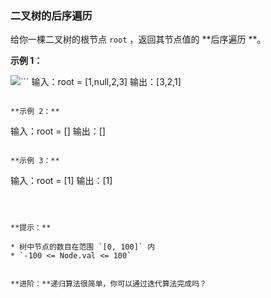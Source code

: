 ### 二叉树的后序遍历 ###
给你一棵二叉树的根节点 `root` ，返回其节点值的 **后序遍历 **。



**示例 1：**

![](https://assets.leetcode.com/uploads/2020/08/28/pre1.jpg)```
输入：root = [1,null,2,3]
输出：[3,2,1]
```

**示例 2：**

```
输入：root = []
输出：[]
```

**示例 3：**

```
输入：root = [1]
输出：[1]
```



**提示：**

* 树中节点的数目在范围 `[0, 100]` 内
* `-100 <= Node.val <= 100`


**进阶：**递归算法很简单，你可以通过迭代算法完成吗？


